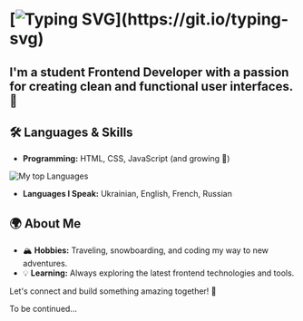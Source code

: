 # [![Typing SVG](https://readme-typing-svg.demolab.com?font=Fira+Code&pause=1000&width=435&lines=Hi+there!+👋I'm+Anton+Aksiuk!)](https://git.io/typing-svg)

## I'm a student **Frontend Developer** with a passion for creating clean and functional user interfaces. 🌟

## 🛠️ Languages & Skills

- **Programming:** HTML, CSS, JavaScript (and growing 🚀)
  
![My top Languages](https://github-readme-stats.vercel.app/api/top-langs/?username=antonaksyuk&layout=compact&hide=html,css&langs_count=10&theme=dark)

- **Languages I Speak:** Ukrainian, English, French, Russian

## 🌍 About Me

- 🏔️ **Hobbies:** Traveling, snowboarding, and coding my way to new adventures.
- 💡 **Learning:** Always exploring the latest frontend technologies and tools.

Let's connect and build something amazing together! 🤝

To be continued...
